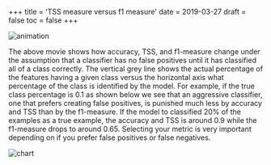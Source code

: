 +++
title = 'TSS measure versus f1 measure'
date = 2019-03-27
draft = false
toc = false
+++

![animation](animate.gif)

The above movie shows how accuracy, TSS, and f1-measure change under the assumption that a classifier has no false positives until it has classified all of a class correctly. The vertical grey line shows the actual percentage of the features having a given class versus the horizontal axis what percentage of the class is identified by the model. For example, if the true class percentage is 0.1 as shown below we see that an aggressive classifier, one that prefers creating false positives, is punished much less by accuracy and TSS than by the f1-measure. If the model to classified 20% of the examples as a true example, the accuracy and TSS is around 0.9 while the f1-measure drops to around 0.65. Selecting your metric is very important depending on if you prefer false positives or false negatives.  

![chart](0010.png)
